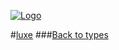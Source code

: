 
[![Logo](http://luxeengine.com/images/logo.png)](../index.html)

#[luxe](../index.html)
###[Back to types](types.html)